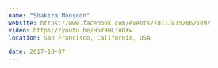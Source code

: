 ```yaml
---
name: "Shakira Monsoon"
website: https://www.facebook.com/events/781174152062189/
video: https://youtu.be/H5Y9HL1uOXw
location: San Francisco, California, USA

date: 2017-10-07
---
```

